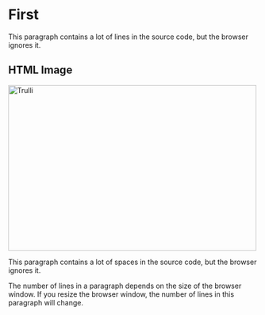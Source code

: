# First
<html>
<body>

<p>
This paragraph
contains a lot of lines
in the source code,
but the browser 
ignores it.
</p>
<h2>HTML Image</h2>
<img src="https://images.unsplash.com/photo-1494548162494-384bba4ab999?ixlib=rb-1.2.1&ixid=eyJhcHBfaWQiOjEyMDd9&w=1000&q=80" alt="Trulli" width="500" height="333">
<p>
This paragraph
contains      a lot of spaces
in the source     code,
but the    browser 
ignores it.
</p>

<p>
The number of lines in a paragraph depends on the size of the browser window. If you resize the browser window, the number of lines in this paragraph will change.
</p>

</body>
</html>
